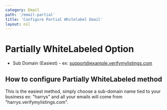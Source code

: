 ```yaml
---
category: Email
path: '/email-partial'
title: 'Configure Partial Whitelabel Email'
layout: nil
---
```



# Partially WhiteLabeled Option

* Sub Domain (Easiest) - ex: support@example.verifymylistings.com

## How to configure Partially WhiteLabeled method

This is the easiest method, simply choose a sub-domain name tied to your business ex: "harrys" and all your emails will come from "harrys.verifymylistings.com".
